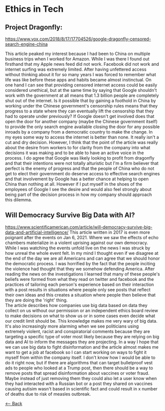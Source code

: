 # Ethics in Tech

## Project Dragonfly:
https://www.vox.com/2018/8/17/17704526/google-dragonfly-censored-search-engine-china

This article peaked my interest because I had been to China on multiple business trips when I worked for Amazon. While I was there I found out firsthand that my Apple news feed did not work. Facebook did not work and internet surfing was extremely limited. After having unfettered access without thinking about it for so many years I was forced to remember what life was like before these apps and habits became almost instinctual. 
On one hand I can see that providing censored internet access could be easily considered unethical, but at the same time by saying that Google shouldn't work with the government at all means that 1.3 billion people are completely shut out of the internet. Is it possible that by gaining a foothold in China by working under the Chinese government's censorship rules means that they progress to a state where they can eventually lift the censorship that they had to operate under previously? If Google doesn't get involved does that open the door for another company (maybe the Chinese government itself) to provide the only search engine available closing the door for any possible inroads by a company from a democratic country to make the change. In my eyes some way to access the internet is better than none. It really isn't a cut and dry decision.
However, I think that the point of the article was really about the desire from workers to for clarity from the company into what decisions it was making and to be able to have an active voice in the process. I do agree that Google was likely looking to profit from dragonfly and that their intentions were not totally alturistic but I'm a firm believer that perfect is the enemy of progress and that the people of China who do not get to elect their government do deserve access to effective search engines and that involvement by Google has a better chance at helping to open China than nothing at all. However if I put myself in the shoes of the employees of Google I see the desire and would also feel strongly about being part of the decision process in how my company should approach this dilemma.    


## Will Democracy Survive Big Data with AI?
https://www.scientificamerican.com/article/will-democracy-survive-big-data-and-artificial-intelligence/
This article written in 2017 is even more poignant after the events on Jan 6, 2021. Where we saw the effects of echo chambers materialize in a violent uprising against our own democracy. While I was watching the events unfold live on the news I was struck by how unreal the whole event felt. In my mind I thought even if we disagree at the end of the day we are all Americans and can agree that we should honor the democratic process. I was horrified by the fact that the people inciting the violence had thought that they we somehow defending America. After reading the news on the investigations I learned that many of these people's beliefs were formed from what they read on twitter and facebook and the practices of tailoring each person's experience based on their interaction with a post results in situations where people only see posts that reflect their own ideas and this creates a situation where people then believe that they are doing the 'right' thing.  
The article describes how companies use big data based on data they collect on us without our permission or an independent ethics board review to make decisions on what to show us or in some cases even decide what our credit limit should be. This knowledge makes me very wary of big data. It's also increasingly more alarming when we see politicians using extremely violent, racist and conspiratorial comments because they are targeting a specific type of voter most likely because they are relying on big data and AI to inform the messages they are projecting. In a way I hope that we can use big data to fight disinformation and the article almost makes me want to get a job at facebook so I can start working on ways to fight it myself from within the company itself. I don't know how I would be able to do it right now, but if there are algorithms that can target bulletproof vest ads to people who looked at a Trump post, then there should be a way to remove posts that spread disinformation about vaccines or voter fraud. Maybe instead of just removing them they could also let a user know when they had interacted with a Russian bot or a post they shared on vaccines causing autisim wasn't based in scientific fact and could result in x number of deaths due to risk of measles outbreak.  






[<-- Back](README.md)